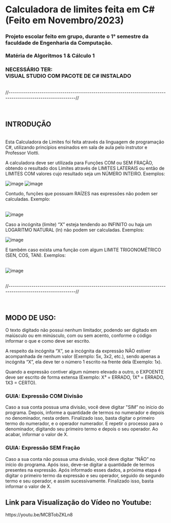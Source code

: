 <body>
<h1>Calculadora de limites feita em C# (Feito em Novembro/2023)</h1> 
<h3> Projeto escolar feito em grupo, durante o 1° semestre da faculdade de Engenharia da Computação. <br><br>
Matéria de Algoritmos 1 & Cálculo 1</h3>

<h3>NECESSÁRIO TER: <br> VISUAL STUDIO COM PACOTE DE C# INSTALADO</h3>

<br>//--------------------------------------------------------------------------------------------------------------//

<br>

<justify>
<h2>INTRODUÇÃO</h2>
    
<p>
<br>
Esta Calculadora de Limites foi feita através da linguagem de programação C#, utilizando princípios ensinados em sala de aula pelo instrutor e Professor Viotti.

A calculadora deve ser utilizada para Funções COM ou SEM FRAÇÃO, obtendo o resultado dos Limites através de LIMITES LATERAIS ou então de LIMITES COM valores cujo resultado seja um NÚMERO INTEIRO. Exemplos:

![image](https://github.com/benevidxsz/calculadora-limites-projeto-EC1/assets/142270955/34e571cf-06f3-4257-b9f9-d3e6aedc696d) ![image](https://github.com/benevidxsz/calculadora-limites-projeto-EC1/assets/142270955/abec83c3-7027-4901-8ea2-e9a65cffddd9)

</p>
Contudo, funções que possuam RAÍZES nas expressões não podem ser calculadas. Exemplo:


<br>![image](https://github.com/benevidxsz/calculadora-limites-projeto-EC1/assets/142270955/f55616ea-6976-46d8-9b0c-2a11aa47d5ea)

Caso a incógnita (limite) “X” esteja tendendo ao INFINITO ou haja um LOGARITMO NATURAL (ln) não podem ser calculadas. Exemplos:

![image](https://github.com/benevidxsz/calculadora-limites-projeto-EC1/assets/142270955/40c38378-c878-4135-8955-90a476eb5082) <br>

E também caso exista uma função com algum LIMITE TRIGONOMÉTRICO (SEN, COS, TAN). Exemplos:

<br>![image](https://github.com/benevidxsz/calculadora-limites-projeto-EC1/assets/142270955/5d826c39-3fdf-4ecf-b6d1-b08a339a1a57)

<br>//--------------------------------------------------------------------------------------------------------------//

<br><h2>MODO DE USO:</h2>

O texto digitado não possui nenhum limitador, podendo ser digitado em maiúsculo ou em minúsculo, com ou sem acento, conforme o código informar o que e como deve ser escrito.

A respeito da incógnita “X”, se a incógnita da expressão NÃO estiver acompanhada de nenhum valor (Exemplo: 5x, 3x2, etc.), sendo apenas a incógnita “X”, ela deve ter o número 1 escrito na frente dela (Exemplo: 1x).

Quando a expressão contiver algum número elevado a outro, o EXPOENTE deve ser escrito de forma extensa (Exemplo: X³ = ERRADO, 1X³ = ERRADO, 1X3 = CERTO).

<h3>GUIA: Expressão COM Divisão</h3>

Caso a sua conta possua uma divisão, você deve digitar "SIM” no início do programa. Depois, informe a quantidade de termos no numerador e depois no denominador, nesta ordem. Finalizado isso, basta digitar o primeiro termo do numerador, e o operador numerador. E repetir o processo para o denominador, digitando seu primeiro termo e depois o seu operador. Ao acabar, informar o valor de X.

<h3>GUIA: Expressão SEM Fração</h3>

Caso a sua conta não possua uma divisão, você deve digitar “NÃO” no início do programa. Após isso, deve-se digitar a quantidade de termos presentes na expressão. Após informado esses dados, a próxima etapa é digitar o primeiro termo da expressão e seu operador, seguido do segundo termo e seu operador, e assim sucessivamente. Finalizado isso, basta informar o valor de X. <br>



<h2>Link para Visualização do Vídeo no Youtube:</h2>

</justify>
https://youtu.be/MCBTobZKLn8
</body>

